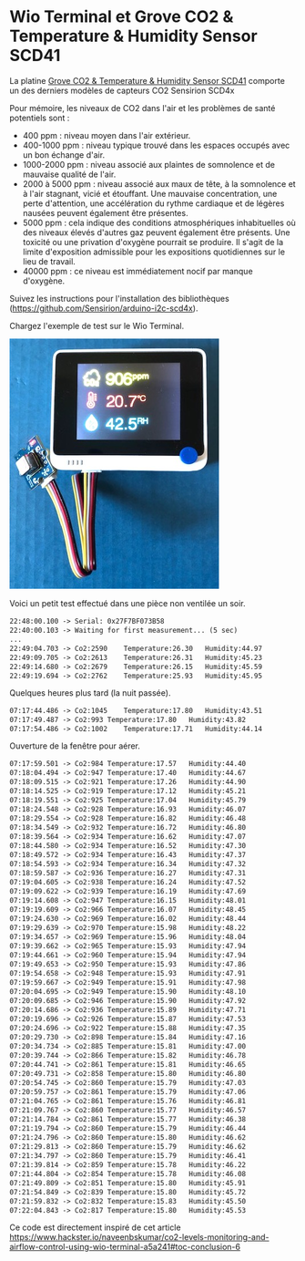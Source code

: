 # Wio Terminal et Grove CO2 & Temperature & Humidity Sensor SCD41

La platine [Grove CO2 & Temperature & Humidity Sensor SCD41](https://wiki.seeedstudio.com/Grove-CO2_%26_Temperature_%26_Humidity_Sensor-SCD41/) comporte un des derniers modèles de capteurs CO2 Sensirion SCD4x

Pour mémoire, les niveaux de CO2 dans l'air et les problèmes de santé potentiels sont :
* 400 ppm : niveau moyen dans l'air extérieur.
* 400-1000 ppm : niveau typique trouvé dans les espaces occupés avec un bon échange d'air.
* 1000-2000 ppm : niveau associé aux plaintes de somnolence et de mauvaise qualité de l'air.
* 2000 à 5000 ppm : niveau associé aux maux de tête, à la somnolence et à l'air stagnant, vicié et étouffant. Une mauvaise concentration, une perte d'attention, une accélération du rythme cardiaque et de légères nausées peuvent également être présentes.
* 5000 ppm : cela indique des conditions atmosphériques inhabituelles où des niveaux élevés d'autres gaz peuvent également être présents. Une toxicité ou une privation d'oxygène pourrait se produire. Il s'agit de la limite d'exposition admissible pour les expositions quotidiennes sur le lieu de travail.
* 40000 ppm : ce niveau est immédiatement nocif par manque d'oxygène. 


Suivez les instructions pour l'installation des bibliothèques (https://github.com/Sensirion/arduino-i2c-scd4x).

Chargez l'exemple de test sur le Wio Terminal.

![GroveCO2TemperatureHumiditySensorSCD41](./GroveCO2TemperatureHumiditySensorSCD41.jpg)

Voici un petit test effectué dans une pièce non ventilée un soir.

```
22:48:00.100 -> Serial: 0x27F7BF073B58
22:40:00.103 -> Waiting for first measurement... (5 sec)
...
22:49:04.703 -> Co2:2590	Temperature:26.30	Humidity:44.97
22:49:09.705 -> Co2:2613	Temperature:26.31	Humidity:45.23
22:49:14.680 -> Co2:2679	Temperature:26.15	Humidity:45.59
22:49:19.694 -> Co2:2762	Temperature:25.93	Humidity:45.95
```

Quelques heures plus tard (la nuit passée).

```
07:17:44.486 -> Co2:1045	Temperature:17.80	Humidity:43.51
07:17:49.487 -> Co2:993	Temperature:17.80	Humidity:43.82
07:17:54.486 -> Co2:1002	Temperature:17.71	Humidity:44.14
```

Ouverture de la fenêtre pour aérer.

```
07:17:59.501 -> Co2:984	Temperature:17.57	Humidity:44.40
07:18:04.494 -> Co2:947	Temperature:17.40	Humidity:44.67
07:18:09.515 -> Co2:921	Temperature:17.26	Humidity:44.90
07:18:14.525 -> Co2:919	Temperature:17.12	Humidity:45.21
07:18:19.551 -> Co2:925	Temperature:17.04	Humidity:45.79
07:18:24.548 -> Co2:928	Temperature:16.93	Humidity:46.07
07:18:29.554 -> Co2:928	Temperature:16.82	Humidity:46.48
07:18:34.549 -> Co2:932	Temperature:16.72	Humidity:46.80
07:18:39.564 -> Co2:934	Temperature:16.62	Humidity:47.07
07:18:44.580 -> Co2:934	Temperature:16.52	Humidity:47.30
07:18:49.572 -> Co2:934	Temperature:16.43	Humidity:47.37
07:18:54.593 -> Co2:934	Temperature:16.34	Humidity:47.32
07:18:59.587 -> Co2:936	Temperature:16.27	Humidity:47.31
07:19:04.605 -> Co2:938	Temperature:16.24	Humidity:47.52
07:19:09.622 -> Co2:939	Temperature:16.19	Humidity:47.69
07:19:14.608 -> Co2:947	Temperature:16.15	Humidity:48.01
07:19:19.609 -> Co2:966	Temperature:16.07	Humidity:48.45
07:19:24.630 -> Co2:969	Temperature:16.02	Humidity:48.44
07:19:29.639 -> Co2:970	Temperature:15.98	Humidity:48.22
07:19:34.657 -> Co2:969	Temperature:15.96	Humidity:48.04
07:19:39.662 -> Co2:965	Temperature:15.93	Humidity:47.94
07:19:44.661 -> Co2:960	Temperature:15.94	Humidity:47.94
07:19:49.653 -> Co2:950	Temperature:15.93	Humidity:47.86
07:19:54.658 -> Co2:948	Temperature:15.93	Humidity:47.91
07:19:59.667 -> Co2:949	Temperature:15.91	Humidity:47.98
07:20:04.695 -> Co2:949	Temperature:15.90	Humidity:48.10
07:20:09.685 -> Co2:946	Temperature:15.90	Humidity:47.92
07:20:14.686 -> Co2:936	Temperature:15.89	Humidity:47.71
07:20:19.696 -> Co2:926	Temperature:15.87	Humidity:47.53
07:20:24.696 -> Co2:922	Temperature:15.88	Humidity:47.35
07:20:29.730 -> Co2:898	Temperature:15.84	Humidity:47.16
07:20:34.734 -> Co2:885	Temperature:15.81	Humidity:47.00
07:20:39.744 -> Co2:866	Temperature:15.82	Humidity:46.78
07:20:44.741 -> Co2:861	Temperature:15.81	Humidity:46.65
07:20:49.731 -> Co2:858	Temperature:15.80	Humidity:46.80
07:20:54.745 -> Co2:860	Temperature:15.79	Humidity:47.03
07:20:59.757 -> Co2:861	Temperature:15.79	Humidity:47.06
07:21:04.765 -> Co2:861	Temperature:15.76	Humidity:46.81
07:21:09.767 -> Co2:860	Temperature:15.77	Humidity:46.57
07:21:14.784 -> Co2:861	Temperature:15.77	Humidity:46.38
07:21:19.794 -> Co2:860	Temperature:15.79	Humidity:46.44
07:21:24.796 -> Co2:860	Temperature:15.80	Humidity:46.62
07:21:29.813 -> Co2:860	Temperature:15.79	Humidity:46.62
07:21:34.797 -> Co2:860	Temperature:15.79	Humidity:46.41
07:21:39.814 -> Co2:859	Temperature:15.78	Humidity:46.22
07:21:44.804 -> Co2:854	Temperature:15.78	Humidity:46.08
07:21:49.809 -> Co2:851	Temperature:15.80	Humidity:45.91
07:21:54.849 -> Co2:839	Temperature:15.80	Humidity:45.72
07:21:59.832 -> Co2:832	Temperature:15.83	Humidity:45.50
07:22:04.843 -> Co2:817	Temperature:15.80	Humidity:45.53
```


Ce code est directement inspiré de cet article https://www.hackster.io/naveenbskumar/co2-levels-monitoring-and-airflow-control-using-wio-terminal-a5a241#toc-conclusion-6
